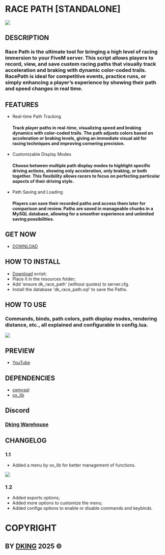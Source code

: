 # RACE PATH [STANDALONE]

![](https://cdn.discordapp.com/attachments/1295245827039563866/1327897848485904444/THUMB_1024.png?ex=6784bcbe&is=67836b3e&hm=10ccbf7265f9baeb1136bd1a7c41489b1a0fa56448be40bb0092062753719b68&)

## DESCRIPTION

### Race Path is the ultimate tool for bringing a high level of racing immersion to your FiveM server. This script allows players to record, view, and save custom racing paths that visually track acceleration and braking with dynamic color-coded trails. RacePath is ideal for competitive events, practice runs, or simply enhancing a player’s experience by showing their path and speed changes in real time.

## FEATURES

* Real-time Path Tracking
    #### Track player paths in real-time, visualizing speed and braking dynamics with color-coded trails. The path adjusts colors based on acceleration or braking levels, giving an immediate visual aid for racing techniques and improving cornering precision.
* Customizable Display Modes
    #### Choose between multiple path display modes to highlight specific driving actions, showing only acceleration, only braking, or both together. This flexibility allows racers to focus on perfecting particular aspects of their driving style.
* Path Saving and Loading
    #### Players can save their recorded paths and access them later for comparison and review. Paths are saved in manageable chunks in a MySQL database, allowing for a smoother experience and unlimited saving possibilities.

## GET NOW

* [DOWNLOAD](https://dking.tebex.io/package/6562199)

## HOW TO INSTALL

* [Download](https://keymaster.fivem.net/asset-grants) script;
* Place it in the resources folder;
* Add 'ensure dk_race_path' (without quotes) to server.cfg.
* Install the database 'dk_race_path.sql' to save the Paths.

## HOW TO USE

### Commands, binds, path colors, path display modes, rendering distance, etc., all explained and configurable in config.lua.
![](https://cdn.discordapp.com/attachments/1295245827039563866/1327897616821915728/config.png?ex=6784bc86&is=67836b06&hm=899a87d1c42a55dbc924d155b08cd5a270fc426b32a95c2dfc0467cb355e024f&)

## PREVIEW

* [YouTube](https://youtu.be/JfWrEjP3NXc)

## DEPENDENCIES

* [oxmysql](https://github.com/overextended/oxmysql)
* [ox_lib](https://github.com/overextended/ox_lib)

## Discord

### [Dking Warehouse](https://discord.gg/Rw6vjcXspG)

## CHANGELOG

### 1.1

* Added a menu by ox_lib for better management of functions.

![](https://cdn.discordapp.com/attachments/1295245827039563866/1327897539281686559/Menu.png?ex=6784bc74&is=67836af4&hm=121c539de227dccf66bb3d83f1cdba50ad614fe34e2e17bb38114317c7e4c73a&)

### 1.2

* Added exports options;
* Added more options to customize the menu;
* Added configs options to enable or disable commands and keybinds.

# COPYRIGHT

## BY [DKING](https://github.com/Dking07) 2025 ©

